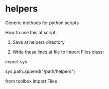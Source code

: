 # helpers
Generic methods for python scripts

How to use this at script:

1) Save at helpers directory

2) Write these lines at file to import Files class:

import sys

sys.path.append("/path/helpers")

from toolbox import Files
